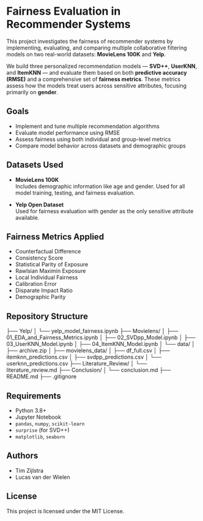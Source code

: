 # Fairness Evaluation in Recommender Systems

This project investigates the fairness of recommender systems by implementing, evaluating, and comparing multiple collaborative filtering models on two real-world datasets: **MovieLens 100K** and **Yelp**.

We build three personalized recommendation models — **SVD++**, **UserKNN**, and **ItemKNN** — and evaluate them based on both **predictive accuracy (RMSE)** and a comprehensive set of **fairness metrics**. These metrics assess how the models treat users across sensitive attributes, focusing primarily on **gender**.

## Goals

- Implement and tune multiple recommendation algorithms
- Evaluate model performance using RMSE
- Assess fairness using both individual and group-level metrics
- Compare model behavior across datasets and demographic groups

## Datasets Used

- **MovieLens 100K**  
  Includes demographic information like age and gender. Used for all model training, testing, and fairness evaluation.
  
- **Yelp Open Dataset**  
  Used for fairness evaluation with gender as the only sensitive attribute available.

## Fairness Metrics Applied

- Counterfactual Difference  
- Consistency Score  
- Statistical Parity of Exposure  
- Rawlsian Maximin Exposure  
- Local Individual Fairness  
- Calibration Error  
- Disparate Impact Ratio  
- Demographic Parity

## Repository Structure
├── Yelp/ │ └── yelp_model_fairness.ipynb ├── Movielens/ │ ├── 01_EDA_and_Fairness_Metrics.ipynb │ ├── 02_SVDpp_Model.ipynb │ ├── 03_UserKNN_Model.ipynb │ ├── 04_ItemKNN_Model.ipynb │ └── data/ │ ├── archive.zip │ ├── movielens_data/ │ ├── df_full.csv │ ├── itemknn_predictions.csv │ ├── svdpp_predictions.csv │ └── userknn_predictions.csv ├── Literature_Review/ │ └── literature_review.md ├── Conclusion/ │ └── conclusion.md ├── README.md ├── .gitignore

## Requirements

- Python 3.8+
- Jupyter Notebook
- `pandas`, `numpy`, `scikit-learn`
- `surprise` (for SVD++)
- `matplotlib`, `seaborn`

## Authors

- Tim Zijlstra
- Lucas van der Wielen

## License

This project is licensed under the MIT License.
